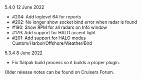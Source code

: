 5.4.0   12 June 2022

- #204: Add loglevel 64 for reports
- #202: No longer show socket bind error when radar is found
- #190: Show RPM for all radars on Info window
- #179: Add support for HALO accent light
- #201: Add support for HALO modes Custom/Harbor/Offshore/Weather/Bird

5.3.4   8 June 2022

- Fix flatpak build process so it builds a proper plugin.

Older release notes can be found on Cruisers Forum.

